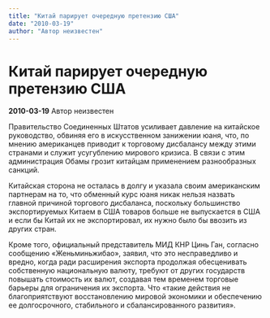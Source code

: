 ```yaml
---
title: "Китай парирует очередную претензию США"
date: "2010-03-19"
author: "Автор неизвестен"
---
```


# Китай парирует очередную претензию США

**2010-03-19** Автор неизвестен

Правительство Соединенных Штатов усиливает давление на китайское руководство, обвиняя его в искусственном занижении юаня, что, по мнению американцев приводит к торговому дисбалансу между этими странами и служит усугублению мирового кризиса. В связи с этим администрация Обамы грозит китайцам применением разнообразных санкций.

Китайская сторона не осталась в долгу и указала своим американским партнерам на то, что обменный курс юаня никак нельзя назвать главной причиной торгового дисбаланса, поскольку большинство экспортируемых Китаем в США товаров больше не выпускается в США и если бы Китай их не экспортировал, их нужно было бы ввозить из других стран.

Кроме того, официальный представитель МИД КНР Цинь Ган, согласно сообщению «Женьминьжибао», заявил, что это несправедливо и вредно, когда ради расширения экспорта продолжая обесценивать собственную национальную валюту, требуют от других государств повышать стоимость их валют, создавая тем временем торговые барьеры для ограничения их экспорта. Что «такие действия не благоприятствуют восстановлению мировой экономики и обеспечению ее долгосрочного, стабильного и сбалансированного развития».